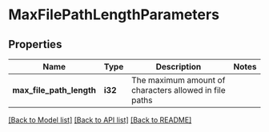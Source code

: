 # MaxFilePathLengthParameters

## Properties

Name | Type | Description | Notes
------------ | ------------- | ------------- | -------------
**max_file_path_length** | **i32** | The maximum amount of characters allowed in file paths | 

[[Back to Model list]](../README.md#documentation-for-models) [[Back to API list]](../README.md#documentation-for-api-endpoints) [[Back to README]](../README.md)


